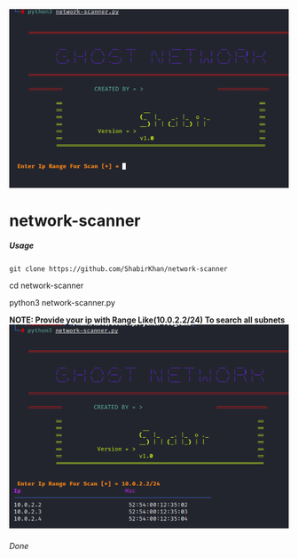 <img src='banner.png' width=700/>

# network-scanner

<h5>Usage</h5>
<code>git clone https://github.com/ShabirKhan/network-scanner</code>

<p>cd network-scanner</>
<p>python3 network-scanner.py</p>
<strong>NOTE: Provide your ip with Range Like(10.0.2.2/24) To search all subnets</strong>
<img src='scan.png'/>

<h6>Done</>
